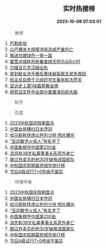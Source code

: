 <div align="center"><h2>实时热搜榜</h2><h4>2023-10-08 07:03:01</h4></div>

> 微博  

1. [巴勒斯坦](https://s.weibo.com/weibo?q=%23%E5%B7%B4%E5%8B%92%E6%96%AF%E5%9D%A6%23&t=31&band_rank=1&Refer=top)<br />
2. [以巴爆发大规模冲突造成严重伤亡](https://s.weibo.com/weibo?q=%23%E4%BB%A5%E5%B7%B4%E7%88%86%E5%8F%91%E5%A4%A7%E8%A7%84%E6%A8%A1%E5%86%B2%E7%AA%81%E9%80%A0%E6%88%90%E4%B8%A5%E9%87%8D%E4%BC%A4%E4%BA%A1%23&t=31&band_rank=2&Refer=top)<br />
3. [推进共建绿色一带一路](https://s.weibo.com/weibo?q=%23%E6%8E%A8%E8%BF%9B%E5%85%B1%E5%BB%BA%E7%BB%BF%E8%89%B2%E4%B8%80%E5%B8%A6%E4%B8%80%E8%B7%AF%23&t=31&band_rank=3&Refer=top)<br />
4. [蜜雪冰城称将偷餐者绑天桥示众8小时](https://s.weibo.com/weibo?q=%23%E8%9C%9C%E9%9B%AA%E5%86%B0%E5%9F%8E%E7%A7%B0%E5%B0%86%E5%81%B7%E9%A4%90%E8%80%85%E7%BB%91%E5%A4%A9%E6%A1%A5%E7%A4%BA%E4%BC%978%E5%B0%8F%E6%97%B6%23&t=31&band_rank=4&Refer=top)<br />
5. [贝嫂谈贝克汉姆出轨](https://s.weibo.com/weibo?q=%23%E8%B4%9D%E5%AB%82%E8%B0%88%E8%B4%9D%E5%85%8B%E6%B1%89%E5%A7%86%E5%87%BA%E8%BD%A8%23&t=31&band_rank=5&Refer=top)<br />
6. [皮划艇女选手赛后黄体破裂医生紧急救回](https://s.weibo.com/weibo?q=%23%E7%9A%AE%E5%88%92%E8%89%87%E5%A5%B3%E9%80%89%E6%89%8B%E8%B5%9B%E5%90%8E%E9%BB%84%E4%BD%93%E7%A0%B4%E8%A3%82%E5%8C%BB%E7%94%9F%E7%B4%A7%E6%80%A5%E6%95%91%E5%9B%9E%23&t=31&band_rank=6&Refer=top)<br />
7. [班主任自费千元组织学生看电影志愿军](https://s.weibo.com/weibo?q=%23%E7%8F%AD%E4%B8%BB%E4%BB%BB%E8%87%AA%E8%B4%B9%E5%8D%83%E5%85%83%E7%BB%84%E7%BB%87%E5%AD%A6%E7%94%9F%E7%9C%8B%E7%94%B5%E5%BD%B1%E5%BF%97%E6%84%BF%E5%86%9B%23&t=31&band_rank=7&Refer=top)<br />
8. [亚运史上第1块霹雳舞金牌](https://s.weibo.com/weibo?q=%23%E4%BA%9A%E8%BF%90%E5%8F%B2%E4%B8%8A%E7%AC%AC1%E5%9D%97%E9%9C%B9%E9%9B%B3%E8%88%9E%E9%87%91%E7%89%8C%23&t=31&band_rank=8&Refer=top)<br />
9. [研究证实怀孕会部分重置准妈妈大脑](https://s.weibo.com/weibo?q=%23%E7%A0%94%E7%A9%B6%E8%AF%81%E5%AE%9E%E6%80%80%E5%AD%95%E4%BC%9A%E9%83%A8%E5%88%86%E9%87%8D%E7%BD%AE%E5%87%86%E5%A6%88%E5%A6%88%E5%A4%A7%E8%84%91%23&t=31&band_rank=9&Refer=top)<br />

> 知乎  


> 百度  

1. [2023中秋国庆假期盘点](https://www.baidu.com/s?wd=2023%E4%B8%AD%E7%A7%8B%E5%9B%BD%E5%BA%86%E5%81%87%E6%9C%9F%E7%9B%98%E7%82%B9&sa=fyb_news&rsv_dl=fyb_news)<br />
2. [中国女排横扫日本夺冠](https://www.baidu.com/s?wd=%E4%B8%AD%E5%9B%BD%E5%A5%B3%E6%8E%92%E6%A8%AA%E6%89%AB%E6%97%A5%E6%9C%AC%E5%A4%BA%E5%86%A0&sa=fyb_news&rsv_dl=fyb_news)<br />
3. [哈马斯称俘虏以色列少将 照片曝光](https://www.baidu.com/s?wd=%E5%93%88%E9%A9%AC%E6%96%AF%E7%A7%B0%E4%BF%98%E8%99%8F%E4%BB%A5%E8%89%B2%E5%88%97%E5%B0%91%E5%B0%86+%E7%85%A7%E7%89%87%E6%9B%9D%E5%85%89&sa=fyb_news&rsv_dl=fyb_news)<br />
4. [“亚运数字火炬人”有名字了](https://www.baidu.com/s?wd=%E2%80%9C%E4%BA%9A%E8%BF%90%E6%95%B0%E5%AD%97%E7%81%AB%E7%82%AC%E4%BA%BA%E2%80%9D%E6%9C%89%E5%90%8D%E5%AD%97%E4%BA%86&sa=fyb_news&rsv_dl=fyb_news)<br />
5. [中国象棋夺中国第200金](https://www.baidu.com/s?wd=%E4%B8%AD%E5%9B%BD%E8%B1%A1%E6%A3%8B%E5%A4%BA%E4%B8%AD%E5%9B%BD%E7%AC%AC200%E9%87%91&sa=fyb_news&rsv_dl=fyb_news)<br />
6. [消息称38岁私募董事长系意外身亡](https://www.baidu.com/s?wd=%E6%B6%88%E6%81%AF%E7%A7%B038%E5%B2%81%E7%A7%81%E5%8B%9F%E8%91%A3%E4%BA%8B%E9%95%BF%E7%B3%BB%E6%84%8F%E5%A4%96%E8%BA%AB%E4%BA%A1&sa=fyb_news&rsv_dl=fyb_news)<br />
7. [做过外卖员的他30岁破格进国家队](https://www.baidu.com/s?wd=%E5%81%9A%E8%BF%87%E5%A4%96%E5%8D%96%E5%91%98%E7%9A%84%E4%BB%9630%E5%B2%81%E7%A0%B4%E6%A0%BC%E8%BF%9B%E5%9B%BD%E5%AE%B6%E9%98%9F&sa=fyb_news&rsv_dl=fyb_news)<br />
8. [中秋国庆假期最挤城市排行榜](https://www.baidu.com/s?wd=%E4%B8%AD%E7%A7%8B%E5%9B%BD%E5%BA%86%E5%81%87%E6%9C%9F%E6%9C%80%E6%8C%A4%E5%9F%8E%E5%B8%82%E6%8E%92%E8%A1%8C%E6%A6%9C&sa=fyb_news&rsv_dl=fyb_news)<br />
9. [节后A股试行T+0传闻不属实](https://www.baidu.com/s?wd=%E8%8A%82%E5%90%8EA%E8%82%A1%E8%AF%95%E8%A1%8CT%2B0%E4%BC%A0%E9%97%BB%E4%B8%8D%E5%B1%9E%E5%AE%9E&sa=fyb_news&rsv_dl=fyb_news)<br />

> 哔哩哔哩  

1. [2023中秋国庆假期盘点](https://www.baidu.com/s?wd=2023%E4%B8%AD%E7%A7%8B%E5%9B%BD%E5%BA%86%E5%81%87%E6%9C%9F%E7%9B%98%E7%82%B9&sa=fyb_news&rsv_dl=fyb_news)<br />
2. [中国女排横扫日本夺冠](https://www.baidu.com/s?wd=%E4%B8%AD%E5%9B%BD%E5%A5%B3%E6%8E%92%E6%A8%AA%E6%89%AB%E6%97%A5%E6%9C%AC%E5%A4%BA%E5%86%A0&sa=fyb_news&rsv_dl=fyb_news)<br />
3. [哈马斯称俘虏以色列少将 照片曝光](https://www.baidu.com/s?wd=%E5%93%88%E9%A9%AC%E6%96%AF%E7%A7%B0%E4%BF%98%E8%99%8F%E4%BB%A5%E8%89%B2%E5%88%97%E5%B0%91%E5%B0%86+%E7%85%A7%E7%89%87%E6%9B%9D%E5%85%89&sa=fyb_news&rsv_dl=fyb_news)<br />
4. [“亚运数字火炬人”有名字了](https://www.baidu.com/s?wd=%E2%80%9C%E4%BA%9A%E8%BF%90%E6%95%B0%E5%AD%97%E7%81%AB%E7%82%AC%E4%BA%BA%E2%80%9D%E6%9C%89%E5%90%8D%E5%AD%97%E4%BA%86&sa=fyb_news&rsv_dl=fyb_news)<br />
5. [中国象棋夺中国第200金](https://www.baidu.com/s?wd=%E4%B8%AD%E5%9B%BD%E8%B1%A1%E6%A3%8B%E5%A4%BA%E4%B8%AD%E5%9B%BD%E7%AC%AC200%E9%87%91&sa=fyb_news&rsv_dl=fyb_news)<br />
6. [消息称38岁私募董事长系意外身亡](https://www.baidu.com/s?wd=%E6%B6%88%E6%81%AF%E7%A7%B038%E5%B2%81%E7%A7%81%E5%8B%9F%E8%91%A3%E4%BA%8B%E9%95%BF%E7%B3%BB%E6%84%8F%E5%A4%96%E8%BA%AB%E4%BA%A1&sa=fyb_news&rsv_dl=fyb_news)<br />
7. [做过外卖员的他30岁破格进国家队](https://www.baidu.com/s?wd=%E5%81%9A%E8%BF%87%E5%A4%96%E5%8D%96%E5%91%98%E7%9A%84%E4%BB%9630%E5%B2%81%E7%A0%B4%E6%A0%BC%E8%BF%9B%E5%9B%BD%E5%AE%B6%E9%98%9F&sa=fyb_news&rsv_dl=fyb_news)<br />
8. [中秋国庆假期最挤城市排行榜](https://www.baidu.com/s?wd=%E4%B8%AD%E7%A7%8B%E5%9B%BD%E5%BA%86%E5%81%87%E6%9C%9F%E6%9C%80%E6%8C%A4%E5%9F%8E%E5%B8%82%E6%8E%92%E8%A1%8C%E6%A6%9C&sa=fyb_news&rsv_dl=fyb_news)<br />
9. [节后A股试行T+0传闻不属实](https://www.baidu.com/s?wd=%E8%8A%82%E5%90%8EA%E8%82%A1%E8%AF%95%E8%A1%8CT%2B0%E4%BC%A0%E9%97%BB%E4%B8%8D%E5%B1%9E%E5%AE%9E&sa=fyb_news&rsv_dl=fyb_news)<br />
